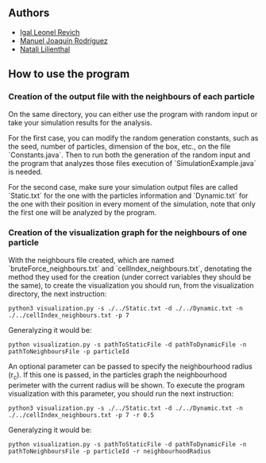 ## Authors
- [Igal Leonel Revich](https://github.com/irevich)
- [Manuel Joaquín Rodríguez](https://github.com/rodriguezmanueljoaquin)
- [Natali Lilienthal](https://github.com/Natu17)

## How to use the program
### Creation of the output file with the neighbours of each particle
On the same directory, you can either use the program with random input or take your simulation results for the analysis.

For the first case, you can modify the random generation constants, such as the seed, number of particles, dimension of the box, etc., on the file ´Constants.java´. Then to run both the generation of the random input and the program that analyzes those files execution of ´SimulationExample.java´ is needed.


For the second case, make sure your simulation output files are called ´Static.txt´ for the one with the particles information and ´Dynamic.txt´ for the one with their position in every moment of the simulation, note that only the first one will be analyzed by the program.

### Creation of the visualization graph for the neighbours of one particle
With the neighbours file created, which are named ´bruteForce_neighbours.txt´ and ´cellIndex_neighbours.txt´, denotating the method they used for the creation (under correct variables they should be the same), to create the visualization you should run, from the visualization directory, the next instruction:

```python3 visualization.py -s ./../Static.txt -d ./../Dynamic.txt -n ./../cellIndex_neighbours.txt -p 7```

Generalyzing it would be:

```python visualization.py -s pathToStaticFile -d pathToDynamicFile -n pathToNeighboursFile -p particleId```

An optional parameter can be passed to specify the neighbourhood radius (r<sub>c</sub>). If this one is passed, in the particles graph the neighbourhood perimeter with the current radius will be shown. To execute the program visualization with this parameter, you should run the next instruction:

```python3 visualization.py -s ./../Static.txt -d ./../Dynamic.txt -n ./../cellIndex_neighbours.txt -p 7 -r 0.5```

Generalyzing it would be:

```python visualization.py -s pathToStaticFile -d pathToDynamicFile -n pathToNeighboursFile -p particleId -r neighbourhoodRadius```
